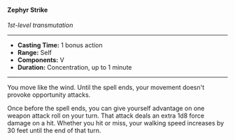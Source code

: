 #### Zephyr Strike
*1st-level transmutation*
___
- **Casting Time:** 1 bonus action
- **Range:** Self
- **Components:** V
- **Duration:** Concentration, up to 1 minute
---
You move like the wind. Until the spell ends, your movement doesn't provoke opportunity attacks.

Once before the spell ends, you can give yourself advantage on one weapon attack roll on your turn. That attack deals an extra 1d8 force damage on a hit. Whether you hit or miss, your walking speed increases by 30 feet until the end of that turn.